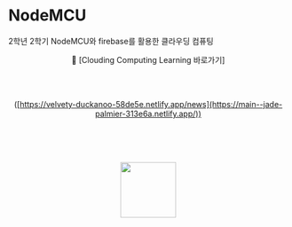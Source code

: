 # NodeMCU
2학년 2학기 NodeMCU와 firebase를 활용한 클라우딩 컴퓨팅
<div align="center"">
🔗 [Clouding Computing Learning 바로가기]
  
<br><br>

  ([https://velvety-duckanoo-58de5e.netlify.app/news](https://main--jade-palmier-313e6a.netlify.app/))
  
<br><br><br>

<img src="https://github.com/whiteDwarff/NodeMCU/assets/115057117/d2c3c423-7f41-4a31-8e41-8129bf87e2dc" width="100" height="100">
</div>

